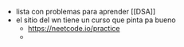 - lista con problemas para aprender [[DSA]]
- el sitio del wn tiene un curso que pinta pa bueno
	- https://neetcode.io/practice
	-